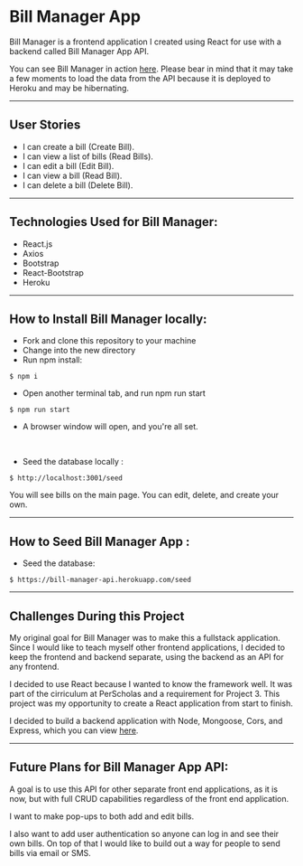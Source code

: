# Bill Manager App

 Bill Manager is a frontend application I created using React for use with a backend called Bill Manager App API.
 
 You can see Bill Manager in action [here](https://dam-bill-manager-app.herokuapp.com/). Please bear in mind that it may take a few moments to load the data from the API because it is deployed to Heroku and may be hibernating.

--------------------------------------------
## User Stories

* I can create a bill (Create Bill).
* I can view a list of bills (Read Bills).
* I can edit a bill (Edit Bill).
* I can view a bill (Read Bill).
* I can delete a bill (Delete Bill).

--------------------------------------------

## Technologies Used for Bill Manager:

* React.js
* Axios
* Bootstrap
* React-Bootstrap
* Heroku

--------------------------------------------
## How to Install Bill Manager locally:

* Fork and clone this repository to your machine
* Change into the new directory
* Run npm install:

```
$ npm i

```
* Open another terminal tab, and run npm run start

```
$ npm run start

```

* A browser window will open, and you're all set.

<br>

* Seed the database locally :

```
$ http://localhost:3001/seed

```
You will see bills on the main page. You can edit, delete, and create your own. 

--------------------------------------------
## How to Seed Bill Manager App :

* Seed the database:
```
$ https://bill-manager-api.herokuapp.com/seed

```
--------------------------------------------
## Challenges During this Project

My original goal for Bill Manager was to make this a fullstack application. Since I would like to teach myself other frontend applications, I decided to keep the frontend and backend separate, using the backend as an API for any frontend.

I decided to use React because I wanted to know the framework well. It was part of the cirriculum at PerScholas and a requirement for Project 3. This project was my opportunity to create a React application from start to finish. 

I decided to build a backend application with Node, Mongoose, Cors, and Express, which you can view [here](https://github.com/danielmorris710/budget_api).


--------------------------------------------
## Future Plans for Bill Manager App API:

A goal is to use this API for other separate front end applications, as it is now, but with full CRUD capabilities regardless of the front end application.

I want to make pop-ups to both add and edit bills.

I also want to add user authentication so anyone can log in and see their own bills. On top of that I would like to build out a way for people to send bills via email or SMS.